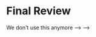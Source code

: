 # Final Review

<!-- loops -->

<!-- functions -->

<!-- Basic JS  -->

<!-- declare variable
let
const
<!-- var --> We don't use this anymore --> -->
